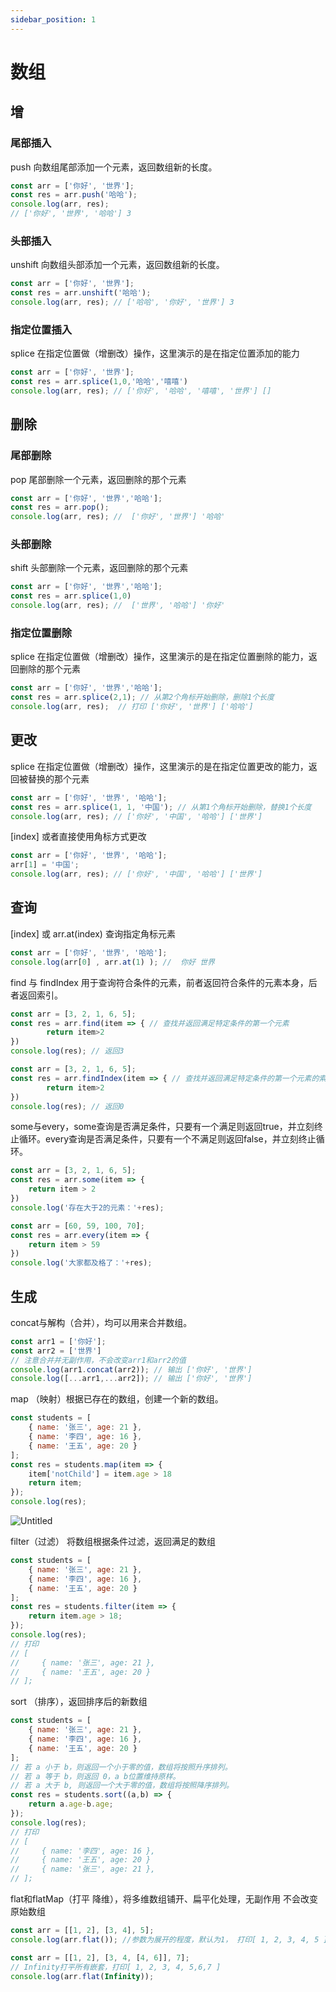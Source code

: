 ```yaml
---
sidebar_position: 1
---
```


# 数组

## 增

### 尾部插入

push 向数组尾部添加一个元素，返回数组新的长度。

```jsx
const arr = ['你好', '世界'];
const res = arr.push('哈哈');
console.log(arr, res);
// ['你好', '世界', '哈哈'] 3
```

### 头部插入

unshift 向数组头部添加一个元素，返回数组新的长度。

```jsx
const arr = ['你好', '世界'];
const res = arr.unshift('哈哈');
console.log(arr, res); // ['哈哈', '你好', '世界'] 3
```

### 指定位置插入

splice 在指定位置做（增删改）操作，这里演示的是在指定位置添加的能力

```jsx
const arr = ['你好', '世界'];
const res = arr.splice(1,0,'哈哈','嘻嘻')
console.log(arr, res); // ['你好', '哈哈', '嘻嘻', '世界'] []

```

## 删除

### 尾部删除

pop 尾部删除一个元素，返回删除的那个元素

```jsx
const arr = ['你好', '世界','哈哈'];
const res = arr.pop();
console.log(arr, res); //  ['你好', '世界'] '哈哈'
```

### 头部删除

shift 头部删除一个元素，返回删除的那个元素

```jsx
const arr = ['你好', '世界','哈哈'];
const res = arr.splice(1,0)
console.log(arr, res); //  ['世界', '哈哈'] '你好'
```

### 指定位置删除

splice 在指定位置做（增删改）操作，这里演示的是在指定位置删除的能力，返回删除的那个元素

```jsx
const arr = ['你好', '世界','哈哈'];
const res = arr.splice(2,1); // 从第2个角标开始删除，删除1个长度  
console.log(arr, res);  // 打印 ['你好', '世界'] ['哈哈']
```

## 更改

splice 在指定位置做（增删改）操作，这里演示的是在指定位置更改的能力，返回被替换的那个元素

```jsx
const arr = ['你好', '世界', '哈哈'];
const res = arr.splice(1, 1, '中国'); // 从第1个角标开始删除，替换1个长度  
console.log(arr, res); // ['你好', '中国', '哈哈'] ['世界']
```

[index] 或者直接使用角标方式更改

```jsx
const arr = ['你好', '世界', '哈哈'];
arr[1] = '中国'; 
console.log(arr, res); // ['你好', '中国', '哈哈'] ['世界']
```

## 查询

[index] 或 arr.at(index)  查询指定角标元素

```jsx
const arr = ['你好', '世界', '哈哈'];
console.log(arr[0] , arr.at(1) ); //  你好 世界
```

find 与 findIndex 用于查询符合条件的元素，前者返回符合条件的元素本身，后者返回索引。

```jsx
const arr = [3, 2, 1, 6, 5];
const res = arr.find(item => { // 查找并返回满足特定条件的第一个元素
        return item>2
})
console.log(res); // 返回3 
```

```jsx
const arr = [3, 2, 1, 6, 5];
const res = arr.findIndex(item => { // 查找并返回满足特定条件的第一个元素的索引
        return item>2
})
console.log(res); // 返回0 
```

some与every，some查询是否满足条件，只要有一个满足则返回true，并立刻终止循环。every查询是否满足条件，只要有一个不满足则返回false，并立刻终止循环。

```jsx
const arr = [3, 2, 1, 6, 5];
const res = arr.some(item => {
    return item > 2
})
console.log('存在大于2的元素：'+res);
```

```jsx
const arr = [60, 59, 100, 70];
const res = arr.every(item => {
    return item > 59
})
console.log('大家都及格了：'+res);
```

## 生成

concat与解构（合并），均可以用来合并数组。

```jsx
const arr1 = ['你好'];
const arr2 = ['世界']
// 注意合并并无副作用，不会改变arr1和arr2的值
console.log(arr1.concat(arr2)); // 输出 ['你好', '世界']
console.log([...arr1,...arr2]); // 输出 ['你好', '世界']
```

map （映射）根据已存在的数组，创建一个新的数组。

```jsx
const students = [
    { name: '张三', age: 21 },
    { name: '李四', age: 16 },
    { name: '王五', age: 20 }
];
const res = students.map(item => {
    item['notChild'] = item.age > 18
    return item;
});
console.log(res);
```

![Untitled](https://prod-files-secure.s3.us-west-2.amazonaws.com/959a3bfe-2edc-4dc6-a76f-e68d9a3928d6/1ffd984f-a90d-4644-ae46-892ad34a1c3b/Untitled.png)

filter（过滤） 将数组根据条件过滤，返回满足的数组

```jsx
const students = [
    { name: '张三', age: 21 },
    { name: '李四', age: 16 },
    { name: '王五', age: 20 }
];
const res = students.filter(item => {
    return item.age > 18;
});
console.log(res);
// 打印 
// [
//     { name: '张三', age: 21 },
//     { name: '王五', age: 20 }
// ];
```

sort （排序），返回排序后的新数组

```jsx
const students = [
    { name: '张三', age: 21 },
    { name: '李四', age: 16 },
    { name: '王五', age: 20 }
];
// 若 a 小于 b，则返回一个小于零的值，数组将按照升序排列。
// 若 a 等于 b，则返回 0，a b位置维持原样。
// 若 a 大于 b, 则返回一个大于零的值，数组将按照降序排列。
const res = students.sort((a,b) => {
    return a.age-b.age;
});
console.log(res);
// 打印 
// [
//     { name: '李四', age: 16 },
//     { name: '王五', age: 20 }
//     { name: '张三', age: 21 },
// ];
```

flat和flatMap（打平 降维），将多维数组铺开、扁平化处理，无副作用 不会改变原始数组

```jsx
const arr = [[1, 2], [3, 4], 5];
console.log(arr.flat()); //参数为展开的程度，默认为1， 打印[ 1, 2, 3, 4, 5 ]

const arr = [[1, 2], [3, 4, [4, 6]], 7];
// Infinity打平所有嵌套，打印[ 1, 2, 3, 4, 5,6,7 ]
console.log(arr.flat(Infinity)); 
```